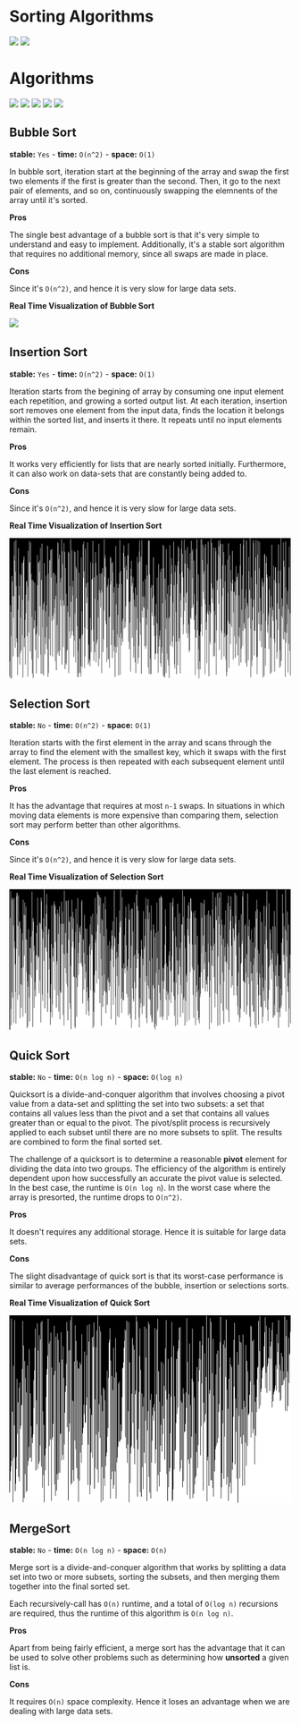 # Sorting Algorithms

![](https://img.shields.io/badge/build-success-brightgreen.svg)
![](https://img.shields.io/badge/test-passing-brightgreen.svg)

# Algorithms

![](https://img.shields.io/badge/Bubble_Sort-✓-blue.svg)
![](https://img.shields.io/badge/Insertion_Sort-✓-blue.svg)
![](https://img.shields.io/badge/Selection_Sort-✓-blue.svg)
![](https://img.shields.io/badge/Quick_Sort-✓-blue.svg)
![](https://img.shields.io/badge/Merge_Sort-blue.svg)

## Bubble Sort

**stable:** `Yes` - **time:** `O(n^2)` - **space:** `O(1)`

In bubble sort, iteration start at the beginning of the array and swap the first two elements if the first is greater than the second. Then, it go to the next pair of elements, and so on, continuously swapping the elemnents of the array until it's sorted.

**Pros**

The single best advantage of a bubble sort is that it's very simple to understand and easy to implement. Additionally, it's a stable sort algorithm that requires no additional memory, since all swaps are made in place.

**Cons**

Since it's `O(n^2)`, and hence it is very slow for large data sets.

**Real Time Visualization of Bubble Sort**

![](Gifs/B_Sort.gif)

## Insertion Sort

**stable:** `Yes` - **time:** `O(n^2)` - **space:** `O(1)`

Iteration starts from the begining of array by consuming one input element each repetition, and growing a sorted output list. At each iteration, insertion sort removes one element from the input data, finds the location it belongs within the sorted list, and inserts it there. It repeats until no input elements remain.

**Pros**

It works very efficiently for lists that are nearly sorted initially. Furthermore, it can also work on data-sets that are constantly being added to.

**Cons**

Since it's `O(n^2)`, and hence it is very slow for large data sets.

**Real Time Visualization of Insertion Sort**

![](Gifs/I_Sort.gif)

## Selection Sort

**stable:** `No` - **time:** `O(n^2)` - **space:** `O(1)`

Iteration starts with the first element in the array and scans through the array to find the element with the smallest key, which it swaps with the first element. The process is then repeated with each subsequent element until the last element is reached.

**Pros**

It has the advantage that requires at most `n-1` swaps. In situations in which moving data elements is more expensive than comparing them, selection sort may perform better than other algorithms.

**Cons**

Since it's `O(n^2)`, and hence it is very slow for large data sets.


**Real Time Visualization of Selection Sort**

![](Gifs/S_Sort.gif)

## Quick Sort

**stable:** `No` - **time:** `O(n log n)` - **space:** `O(log n)`

Quicksort is a divide-and-conquer algorithm that involves choosing a pivot value from a data-set and splitting the set into two subsets: a set that contains all values less than the pivot and a set that contains all values greater than or equal to the pivot. The pivot/split process is recursively applied to each subset until there are no more subsets to split. The results are combined to form the final sorted set.

The challenge of a quicksort is to determine a reasonable **pivot** element for dividing the data into two groups. The efficiency of the algorithm is entirely dependent upon how successfully an accurate the pivot value is selected. In the best case, the runtime is `O(n log n`). In the worst case where the array is presorted, the runtime drops to `O(n^2)`.

**Pros**

It doesn't requires any additional storage. Hence it is suitable for large data sets.

**Cons**

The slight disadvantage of quick sort is that its worst-case performance is similar to average performances of the bubble, insertion or selections sorts.


**Real Time Visualization of Quick Sort**

![](Gifs/Q_Sort.gif)

## MergeSort

**stable:** `No` - **time:** `O(n log n)` - **space:** `O(n)`

Merge sort is a divide-and-conquer algorithm that works by splitting a data set into two or more subsets, sorting the subsets, and then merging them together into the final sorted set.

Each recursively-call has `O(n)` runtime, and a total of `O(log n)` recursions are required, thus the runtime of this algorithm is `O(n log n)`.

**Pros**

Apart from being fairly efficient, a merge sort has the advantage that it can be used to solve other problems such as determining how **unsorted** a given list is.

**Cons**

It requires `O(n)` space complexity. Hence it loses an advantage when we are dealing with large data sets.
